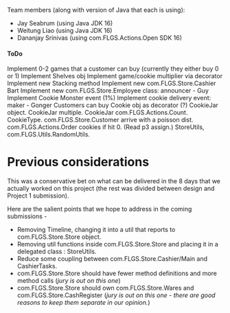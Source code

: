 
Team members (along with version of Java that each is using):

- Jay Seabrum (using Java JDK 16)
- Weitung Liao (using Java JDK 16)
- Dananjay Srinivas (using com.FLGS.Actions.Open SDK 16)


#### ToDo

Implement 0-2 games that a customer can buy (currently they either buy 0 or 1)
Implement Shelves obj
Implement game/cookie multiplier via decorator
Implement new Stacking method
Implement new com.FLGS.Store.Cashier Bart
Implement new com.FLGS.Store.Employee class: announcer - Guy
Implement Cookie Monster event (1%)
Implement cookie delivery event: maker - Gonger
Customers can buy 
Cookie obj as decorator (?)
CookieJar object. 
  CookieJar multiple.  CookieJar com.FLGS.Actions.Count. CookieType.
com.FLGS.Store.Customer arrive with a poisson dist.
com.FLGS.Actions.Order cookies if hit 0. (Read p3 assign.)
StoreUtils, com.FLGS.Utils.RandomUtils.



# Previous considerations
This was a conservative bet on what can be delivered in the 8 days that we actually worked on this project (the rest was divided between design and Project 1 submission). 



Here are the salient points that we hope to address in the coming submissions - 

- Removing Timeline, changing it into a util that reports to com.FLGS.Store.Store object. 
- Removing util functions inside com.FLGS.Store.Store and placing it in a delegated class : StoreUtils.
- Reduce some coupling between com.FLGS.Store.Cashier/Main and CashierTasks.
- com.FLGS.Store.Store should have fewer method definitions and more method calls (*jury is out on this one*)
- com.FLGS.Store.Store should own com.FLGS.Store.Wares and com.FLGS.Store.CashRegister (*jury is out on this one* - *there are good reasons to keep them separate in our opinion.*)


